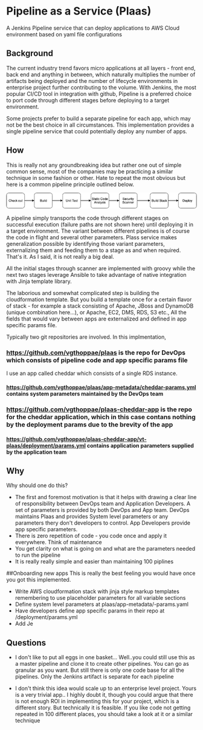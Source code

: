 # Pipeline as a Service (Plaas)
A Jenkins Pipeline service that can deploy applications to AWS Cloud environment based on yaml file configurations

## Background
The current industry trend favors micro applications at all layers - front end, back end and anything in between, which naturally multiplies the number of artifacts being deployed and the number of lifecycle environments in enterprise project further contributing to the volume. With Jenkins, the most popular CI/CD tool in integration with github, Pipeline is a preferred choice to port code through different stages before deploying to a target environment.

Some projects prefer to build a separate pipeline for each app, which may not be the best choice in all circumstances. This implementation provides a single pipeline service that could potentially deploy any number of apps.

## How
This is really not any groundbreaking idea but rather one out of simple common sense, most of the companies may be practicing a similar technique in some fashion or other. Hate to repeat the most obvious but here is a common pipeline principle outlined below.

![alt text](https://github.com/vgthoppae/plaas/blob/master/images/plaas-pipe.png "A pipeline template")

A pipeline simply transports the code through different stages on successful execution (failure paths are not shown here) until deploying it in a target environment. The variant between different pipelines is of course the code in flight and several other parameters. Plass service makes generalization possible by identifying those variant parameters, externalizing them and feeding them to a stage as and when required. That's it. As I said, it is not really a big deal.

All the initial stages through scanner are implemented with groovy while the next two stages leverage Ansible to take advantage of native integration with Jinja template library.

The laborious and somewhat complicated step is building the cloudformation template. But you build a template once for a certain flavor of stack - for example a stack consisting of Apache, JBoss and DynamoDB (unique combination here...), or Apache, EC2, DMS, RDS, S3 etc., All the fields that would vary between apps are externalized and defined in app specific params file.

Typically two git repositories are involved. In this implmentation,

### <https://github.com/vgthoppae/plaas> is the repo for DevOps which consists of pipeline code and app specific params file
I use an app called cheddar which consists of a single RDS instance.
#### <https://github.com/vgthoppae/plaas/app-metadata/cheddar-params.yml> contains system parameters maintained by the DevOps team
### <https://github.com/vgthoppae/plaas-cheddar-app> is the repo for the cheddar application, which in this case contans nothing by the deployment params due to the brevity of the app
#### <https://github.com/vgthoppae/plaas-cheddar-app/vt-plaas/deployment/params.yml> contains application parameters supplied by the application team


## Why
Why should one do this? 
* The first and foremost motivation is that it helps with drawing a clear line of responsibility between DevOps team and Application Developers. A set of parameters is provided by both DevOps and App team. DevOps maintains Plaas and provides System level parameters or any parameters thery don't developers to control. App Developers provide app specific parameters.
* There is zero repetition of code - you code once and apply it everywhere. Think of maintenance
* You get clarity on what is going on and what are the parameters needed to run the pipeline
* It is really really simple and easier than maintaining 100 piplines 


##Onboarding new apps
This is really the best feeling you would have once you got this implemented.

* Write AWS cloudformation stack with jinja style markup templates remembering to use placeholder parameters for all variable sections
* Define system level parameters at plaas/app-metadata/<app name>-params.yaml
* Have developers define app specific params in their repo at <project root>/deployment/params.yml
* Add Je


## Questions

* I don't like to put all eggs in one basket...
Well..you could still use this as a master pipeline and clone it to create other pipelines. You can go as granular as you want. But still there is only one code base for all the pipelines. Only the Jenkins artifact is separate for each pipeline

* I don't think this idea would scale up to an enterprise level project. Yours is a very trivial app..
I highly doubt it, though you could argue that there is not enough ROI in implementing this for your project, which is a different story. But technically it is feasible. If you like code not getting repeated in 100 different places, you should take a look at it or a similar technique






